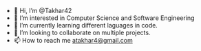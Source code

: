 - 👋 Hi, I’m @Takhar42
- 👀 I’m interested in Computer Science and Software Engineering
- 🌱 I’m currently learning different laguages in code. 
- 💞️ I’m looking to collaborate on multiple projects.
- 📫 How to reach me atakhar4@gmail.com

<!---
Takhar42/Takhar42 is a ✨ special ✨ repository because its `README.md` (this file) appears on your GitHub profile.
You can click the Preview link to take a look at your changes.
--->
